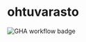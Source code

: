 # ohtuvarasto

![GHA workflow badge](https://github.com/cyberrase5/ohtuvarasto/workflows/CI/badge.svg)
